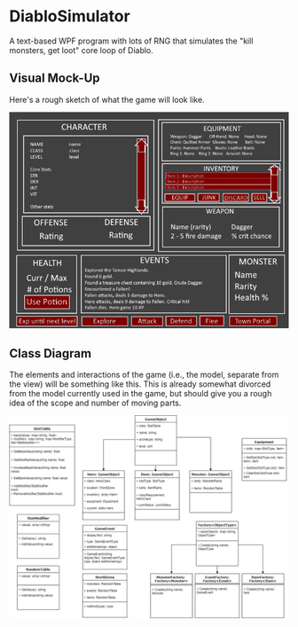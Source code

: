 # DiabloSimulator
A text-based WPF program with lots of RNG that simulates the "kill monsters, get loot" core loop of Diablo.

## Visual Mock-Up
Here's a rough sketch of what the game will look like.

![Diablo Simulator Game Screen Mockup](/Images/UI_GameScreen_Mockup.png)

## Class Diagram
The elements and interactions of the game (i.e., the model, separate from the view) will be something like this. This is already somewhat divorced from the model currently used in the game, but should give you a rough idea of the scope and number of moving parts.

![Diablo Simulator Class Diagram](/Images/Class_Diagram.png)
